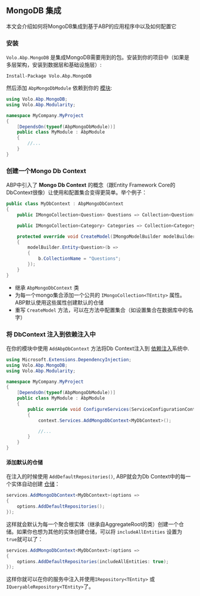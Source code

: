 ## MongoDB 集成

本文会介绍如何将MongoDB集成到基于ABP的应用程序中以及如何配置它

### 安装

`Volo.Abp.MongoDB` 是集成MongoDB需要用到的包。安装到你的项目中（如果是多层架构，安装到数据层和基础设施层）:

```
Install-Package Volo.Abp.MongoDB
```

然后添加 `AbpMongoDbModule` 依赖到你的 [模块](Module-Development-Basics.cn.md):

```c#
using Volo.Abp.MongoDB;
using Volo.Abp.Modularity;

namespace MyCompany.MyProject
{
    [DependsOn(typeof(AbpMongoDbModule))]
    public class MyModule : AbpModule
    {
        //...
    }
}
```

### 创建一个Mongo Db Context

ABP中引入了 **Mongo Db Context** 的概念（跟Entity Framework Core的DbContext很像）让使用和配置集合变得更简单。举个例子：

```c#
public class MyDbContext : AbpMongoDbContext
{
    public IMongoCollection<Question> Questions => Collection<Question>();

    public IMongoCollection<Category> Categories => Collection<Category>();

    protected override void CreateModel(IMongoModelBuilder modelBuilder)
    {
        modelBuilder.Entity<Question>(b =>
        {
            b.CollectionName = "Questions";
        });
    }
}
```

* 继承 `AbpMongoDbContext` 类
* 为每一个mongo集合添加一个公共的 `IMongoCollection<TEntity>` 属性。ABP默认使用这些属性创建默认的仓储
* 重写 `CreateModel` 方法，可以在方法中配置集合（如设置集合在数据库中的名字）

### 将 DbContext 注入到依赖注入中

在你的模块中使用 `AddAbpDbContext` 方法将Db Context注入到 [依赖注入](Dependency-Injection.cn.md)系统中.

```c#
using Microsoft.Extensions.DependencyInjection;
using Volo.Abp.MongoDB;
using Volo.Abp.Modularity;

namespace MyCompany.MyProject
{
    [DependsOn(typeof(AbpMongoDbModule))]
    public class MyModule : AbpModule
    {
        public override void ConfigureServices(ServiceConfigurationContext context)
        {
            context.Services.AddMongoDbContext<MyDbContext>();

            //...
        }
    }
}
```

#### 添加默认的仓储

在注入的时候使用 `AddDefaultRepositories()`, ABP就会为Db Context中的每一个实体自动创建 [仓储](Repositories.cn.md)：

````C#
services.AddMongoDbContext<MyDbContext>(options =>
{
    options.AddDefaultRepositories();
});
````

这样就会默认为每一个聚合根实体（继承自AggregateRoot的类）创建一个仓储。如果你也想为其他的实体创建仓储，可以将 `includeAllEntities` 设置为 `true`就可以了：

```c#
services.AddMongoDbContext<MyDbContext>(options =>
{
    options.AddDefaultRepositories(includeAllEntities: true);
});
```

这样你就可以在你的服务中注入并使用`IRepository<TEntity>` 或 `IQueryableRepository<TEntity>`了。